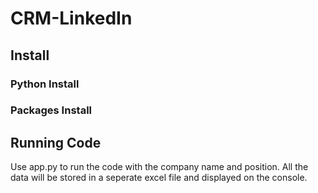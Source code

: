 # CRM-LinkedIn

## Install

### Python Install

### Packages Install

## Running Code
Use app.py to run the code with the company name and position. All the data will be stored in a seperate excel file and displayed on the console. 
